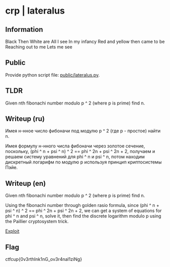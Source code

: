 # crp | lateralus

## Information

Black
Then
White are
All I see
In my infancy
Red and yellow then came to be
Reaching out to me
Lets me see

## Public

Provide python script file: [public/lateralus.py](public/lateralus.py).

## TLDR

Given nth fibonachi number modulo p ^ 2 (where p is prime) find n.

## Writeup (ru)

Имея н-нное число фибоначи под модулю p ^ 2 (где p - простое) найти n.

Имея формулу н-нного числа фибоначи через золотое сечение, поскольку, (phi ^ n + psi ^ n) ^ 2 == phi ^ 2n + psi ^ 2n + 2, получаем и решаем систему уравнений для phi ^ n и psi ^ n, потом находим дискретный логарифм по модулю p используя принцип криптосистемы Пэйе.

## Writeup (en)

Given nth fibonachi number modulo p ^ 2 (where p is prime) find n.

Using the fibonachi number through golden rasio formula, since (phi ^ n + psi ^ n) ^ 2 == phi ^ 2n + psi ^ 2n + 2, we can get a system of equations for phi ^ n and psi ^ n, solve it, then find the discrete logarithm modulo p using the Paillier cryptosystem trick.

[Exploit](solve/solve.py)

## Flag

ctfcup{0v3rthInk1nG_ov3r4nal1ziNg}
